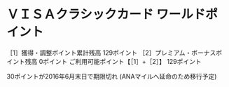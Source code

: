 # ＶＩＳＡクラシックカード ワールドポイント

［1］獲得・調整ポイント累計残高	129ポイント
［2］プレミアム・ボーナスポイント残高	0ポイント
ご利用可能ポイント【［1］+［2］】	129ポイント

30ポイントが2016年6月末日で期限切れ (ANAマイルへ延命のため移行予定)
